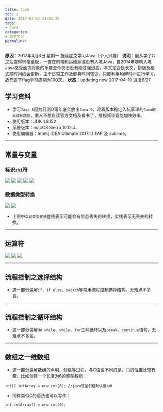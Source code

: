 ```yaml
---
title: Java
toc: 1
date: 2017-04-03 21:03:35
tags:
- Java
categories:
- 自主学习
permalink:
---
```

**原因**：2017年4月3日 星期一 拖延症之学习Java（个人兴趣）
**说明**：自从学了C之后变得懒惰至极，一直在前端和运维厮混没有入坑Java，自2014年唠叨入坑Java感受面向对象的乐趣至今仍旧没有刚过强迫症，本文定会是长文，排版及格式随时间线会更新，由于日常工作及健身时间较少，只能利用琐碎时间进行学习，故而定下flag学习周期为100天。
**状态**：updating now 2017-04-10 进度6/27
 <!-- more -->

## 学习资料
- 学习`Java 8`因为目测O司年底会放出`Java 9`，趁着版本稳定入坑慕课的`Java职业成长路径`，懒人不想自读官方文档及看书了，推视频毕竟能加快效率。
- 使用版本：JDK 1.8.152 
- 系统版本：macOS Sierra 10.12.4
- 使用编辑器：Intellij IDEA Ultimate 2017.1.1 EAP 及 sublime。

---

## 常量与变量
### 标识`zhi`符
![](http://okj8snz5g.bkt.clouddn.com/blog/biaozhifuzongjie.png)
![](http://okj8snz5g.bkt.clouddn.com/blog/biaozhifuguanjianzi.png)
![](http://okj8snz5g.bkt.clouddn.com/blog/biaozhifushujuleixing.png)
![](http://okj8snz5g.bkt.clouddn.com/blog/fenlei.png)
![](http://okj8snz5g.bkt.clouddn.com/blog/biaozhifuzimianzhi.png)
### 数据类型转换
![](http://okj8snz5g.bkt.clouddn.com/blog/zidongshujuleixingzhuanhuan.png)
![](http://okj8snz5g.bkt.clouddn.com/blog/qiangzhileixingzhuanhuan.png)
- 上图中`自动类型转换`虚线表示可能会有信息丢失的转换，实线表示无丢失的转换。

---
## 运算符
![](http://okj8snz5g.bkt.clouddn.com/blog/2017461.png)
![](http://okj8snz5g.bkt.clouddn.com/blog/2017462.png)
![](http://okj8snz5g.bkt.clouddn.com/blog/2017463.png)

---
## 流程控制之选择结构
- 这一部分讲解`if`、`if else`、`switch`等常用流程控制选择结构，无难点不多言。

---
## 流程控制之循环结构
- 这一部分讲解`do while`、`while`、`for`三种循环以及`break`、`continue`语句，无难点不多言。

---
## 数组之一维数组
- 这一部分讲解数组的声明、创建等过程，与C语言不同的是，`[]`的位置比较有趣，比如创建一个长度为6的整型数组：

```
int[] intArray = new int[6]; //java整型创建默认值为0
```
- 同样类似C的语法也可以写作：

```
int intArray[] = new int[6];
